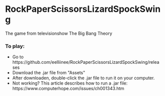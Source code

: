 # RockPaperScissorsLizardSpockSwing
The game from televisionshow The Big Bang Theory

<h3>To play:</h3>
<ul>
<li>Go to https://github.com/eelliinee/RockPaperScissorsLizardSpockSwing/releases </li>
<li>Download the .jar file from "Assets" </li>
<li>After downloaden, double-click the .jar file to run it on your computer. </li>
<li>Not working? This article describes how to run a .jar file: https://www.computerhope.com/issues/ch001343.htm </li>
</ul>
